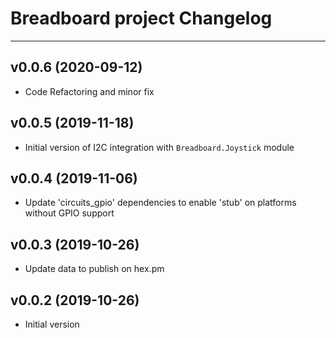 # Breadboard project Changelog

___
## v0.0.6 (2020-09-12)
* Code Refactoring and minor fix

## v0.0.5 (2019-11-18)
* Initial version of I2C integration with `Breadboard.Joystick` module

## v0.0.4 (2019-11-06)
* Update 'circuits_gpio' dependencies to enable 'stub' on platforms without GPIO support

## v0.0.3 (2019-10-26)
* Update data to publish on hex.pm

## v0.0.2 (2019-10-26)
* Initial version
